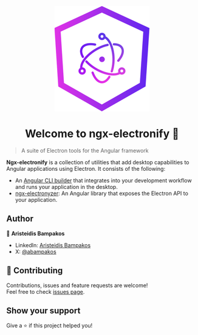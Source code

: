 <p align="center">
  <img src="logo.png" alt="Ngx-electronify" />
</p>

<h1 align="center">Welcome to ngx-electronify 👋</h1>

> A suite of Electron tools for the Angular framework

**Ngx-electronify** is a collection of utilities that add desktop capabilities to Angular applications using Electron. It consists of the following:

- An [Angular CLI builder](packages/builder) that integrates into your development workflow and runs your application in the desktop.
- [ngx-electronyzer](packages/core/projects/electron): An Angular library that exposes the Electron API to your application. 

## Author

👤 **Aristeidis Bampakos**

* LinkedIn: [Aristeidis Bampakos](https://www.linkedin.com/in/aristeidisbampakos)
* X: [@abampakos](https://x.com/abampakos)

## 🤝 Contributing

Contributions, issues and feature requests are welcome!<br />Feel free to check [issues page](https://github.com/bampakoa/ngx-electronify/issues). 

## Show your support

Give a ⭐️ if this project helped you!
